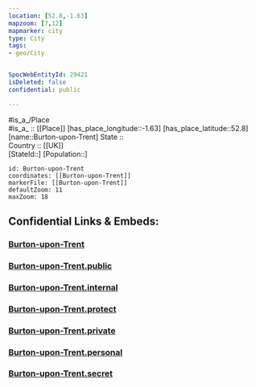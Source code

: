 ```yaml
---
location: [52.8,-1.63] 
mapzoom: [7,12] 
mapmarker: city 
type: City
tags:
- geo/City


SpocWebEntityId: 29421
isDeleted: false
confidential: public

---
```

#is_a_/Place  
#is_a_ :: [[Place]] 
[has_place_longitude::-1.63] 
[has_place_latitude::52.8] 
[name::Burton-upon-Trent] 
State ::  
Country :: [[UK]]  
[StateId::] 
[Population::] 



```leaflet
id: Burton-upon-Trent
coordinates: [[Burton-upon-Trent]] 
markerFile: [[Burton-upon-Trent]] 
defaultZoom: 11 
maxZoom: 18
```


## Confidential Links & Embeds: 

### [Burton-upon-Trent](/_Standards/Earth/Continent/Europe/Europe~North/UK/England/Regions~England/West_Midlands,Region/Staffordshire,County/cities~Staffordshire/Staffordshire~East/cities~EastStaffordshire/Burton-upon-Trent.md) 

### [Burton-upon-Trent.public](/_public/Earth/Continent/Europe/Europe~North/UK/England/Regions~England/West_Midlands,Region/Staffordshire,County/cities~Staffordshire/Staffordshire~East/cities~EastStaffordshire/Burton-upon-Trent.public.md) 

### [Burton-upon-Trent.internal](/_internal/Earth/Continent/Europe/Europe~North/UK/England/Regions~England/West_Midlands,Region/Staffordshire,County/cities~Staffordshire/Staffordshire~East/cities~EastStaffordshire/Burton-upon-Trent.internal.md) 

### [Burton-upon-Trent.protect](/_protect/Earth/Continent/Europe/Europe~North/UK/England/Regions~England/West_Midlands,Region/Staffordshire,County/cities~Staffordshire/Staffordshire~East/cities~EastStaffordshire/Burton-upon-Trent.protect.md) 

### [Burton-upon-Trent.private](/_private/Earth/Continent/Europe/Europe~North/UK/England/Regions~England/West_Midlands,Region/Staffordshire,County/cities~Staffordshire/Staffordshire~East/cities~EastStaffordshire/Burton-upon-Trent.private.md) 

### [Burton-upon-Trent.personal](/_personal/Earth/Continent/Europe/Europe~North/UK/England/Regions~England/West_Midlands,Region/Staffordshire,County/cities~Staffordshire/Staffordshire~East/cities~EastStaffordshire/Burton-upon-Trent.personal.md) 

### [Burton-upon-Trent.secret](/_secret/Earth/Continent/Europe/Europe~North/UK/England/Regions~England/West_Midlands,Region/Staffordshire,County/cities~Staffordshire/Staffordshire~East/cities~EastStaffordshire/Burton-upon-Trent.secret.md)

